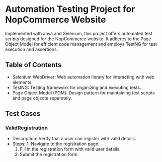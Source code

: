 # Automation Testing Project for NopCommerce Website

Implemented with Java and Selenium, this project offers automated test scripts designed for the NopCommerce website. It adheres to the Page Object Model for efficient code management and employs TestNG for test execution and assertions.

## Table of Contents

- Selenium WebDriver: Web automation library for interacting with web elements.
- TestNG: Testing framework for organizing and executing tests.
- Page Object Model (POM): Design pattern for maintaining test scripts and page objects separately.

## Test Cases

### ValidRegistration

- Description: Verify that a user can register with valid details.
- Steps: 1. Navigate to the registration page.
  1. Fill in the registration form with valid user details.
  1. Submit the registration form.




